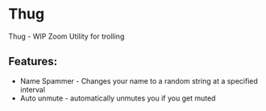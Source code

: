 # Thug
Thug - WIP Zoom Utility for trolling <br>

## Features:
- Name Spammer - Changes your name to a random string at a specified interval
- Auto unmute - automatically unmutes you if you get muted
